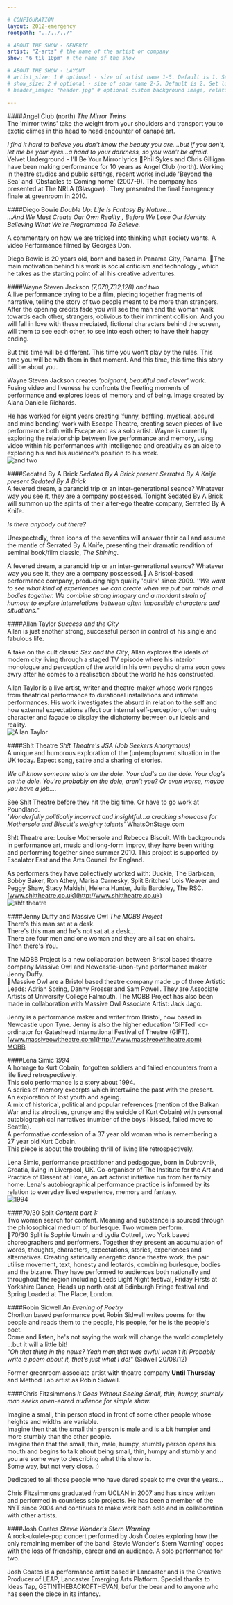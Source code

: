 ```yaml
---

# CONFIGURATION
layout: 2012-emergency
rootpath: "../../../"

# ABOUT THE SHOW - GENERIC
artist: "Z-arts" # the name of the artist or company
show: "6 til 10pm" # the name of the show

# ABOUT THE SHOW - LAYOUT
# artist_size: 1 # optional - size of artist name 1-5. Default is 1. Set longer names to lower values
# show_size: 2 # optional - size of show name 2-5. Default is 2. Set longer names to lower values
# header_image: "header.jpg" # optional custom background image, relative to current page

---
```


####Angel Club (north)	*The Mirror Twins*    
The 'mirror twins' take the weight from your shoulders and transport you to exotic climes in this head to head encounter of canapé art.    

*I find it hard to believe you don't know the beauty you are....but if you don't, let me be your eyes...a hand to your darkness, so you won't be afraid.*  Velvet Underground - I'll Be Your Mirror lyrics
Phil Sykes and Chris Gilligan have been making performance for 10 years as Angel Club (north). Working in  theatre studios and public settings, recent works include 'Beyond the Sea' and 'Obstacles to Coming home' (2007-9). The company has presented at The NRLA (Glasgow) . They presented the final Emergency finale at greenroom in 2010.    
####Diego Bowie	*Double Up: Life Is Fantasy By Nature...*    
*…And We Must Create Our Own Reality , Before We Lose Our Identity Believing What We're Programmed To Believe.*    

A commentary on how we are tricked into thinking what society wants. A video Performance filmed by Georges Don.    

Diego Bowie is 20 years old, born and based in Panama City, Panama. The main motivation behind his work is social criticism and technology , which he takes as the starting point of all his creative adventures.    
####Wayne Steven Jackson	   *(7,070,732,128) and two*    
A live performance trying to be a film, piecing together fragments of narrative, telling the story of two people meant to be more than strangers. After the opening credits fade you will see the man and the woman walk towards each other, strangers, oblivious to their imminent collision.  And you will fall in love with these mediated, fictional characters behind the screen, will them to see each other, to see into each other; to have their happy ending.    

But this time will be different.  This time you won't play by the rules.  This time you will be with them in that moment.  And this time, this time this story will be about you.    

Wayne Steven Jackson creates *'poignant, beautiful and clever'* work.  Fusing video and liveness he confronts the fleeting moments of performance and explores ideas of memory and of being.  Image created by Alana Danielle Richards.     

He has worked for eight years creating 'funny, baffling, mystical, absurd and mind bending' work with Escape Theatre, creating seven pieces of live performance both with Escape and as a solo artist.  Wayne is currently exploring the relationship between live performance and memory, using video within his performances with intelligence and creativity as an aide to exploring his and his audience's position to his work.    
![and two](Wayne.jpg)
####Sedated By A Brick	*Sedated By A Brick present Serrated By A Knife present Sedated By A Brick*	    
A fevered dream, a paranoid trip or an inter-generational seance?  Whatever way you see it, they are a company possessed. 	Tonight Sedated By A Brick will summon up the spirits of their alter-ego theatre company, Serrated By A Knife.    

*Is there anybody out there?*    

Unexpectedly, three icons of the seventies will answer their call and assume the mantle of Serrated By A Knife, presenting their dramatic rendition of seminal book/film classic, *The Shining*.    

A fevered dream, a paranoid trip or an inter-generational seance?  Whatever way you see it, they are a company possessed.
A Bristol-based performance company, producing high quality 'quirk' since 2009. 
*''We want to see what kind of experiences we can create when we put our minds and bodies together. We combine strong imagery and a mordant strain of humour to explore interrelations between often impossible characters and situations."*    
####Allan Taylor	*Success and the City*    
Allan is just another strong, successful person in control of his single and fabulous life.

A take on the cult classic *Sex and the City*,  Allan explores the ideals of modern city living through a staged TV episode where his interior monologue and perception of the world in his own psycho drama soon goes awry after he comes to a realisation about the world he has constructed.    

Allan Taylor is a live artist, writer and theatre-maker whose work ranges from theatrical performance to durational installations and intimate performances. His work investigates the absurd in relation to the self and how external expectations affect our internal self-perception, often using character and façade to display the dichotomy between our ideals and reality.    
 ![Allan Taylor](allan.jpg)    
 
####Sh!t Theatre	*Sh!t Theatre's JSA (Job Seekers Anonymous)*    
A unique and humorous exploration of the (un)employment situation in the UK today. Expect song, satire and a sharing of stories.    

*We all know someone who's on the dole. Your dad's on the dole. Your dog's on the dole. You're probably on the dole, aren't you? Or even worse, maybe you have a job....* 

See Sh!t Theatre before they hit the big time. Or have to go work at Poundland.    
*'Wonderfully politically incorrect and insightful...a cracking showcase for Mothersole and Biscuit's weighty talents'* WhatsOnStage.com    

Sh!t Theatre are: Louise Mothersole and Rebecca Biscuit. With backgrounds in performance art, music and long-form improv, they have been writing and performing together since summer 2010. This project is supported by Escalator East and the Arts Council for England.     

As performers they have collectively worked with: Duckie, The Barbican, Bobby Baker, Ron Athey, Marisa Carnesky, Split Britches' Lois Weaver and Peggy Shaw, Stacy Makishi, Helena Hunter, Julia Bardsley,  The RSC.   
[www.shittheatre.co.uk](http://www.shittheatre.co.uk)  
![sh!t theatre](sh!t.jpg) 
####Jenny Duffy and Massive Owl	*The MOBB Project*    
There's this man sat at a desk.    
There's this man and he's not sat at a desk...    
There are four men and one woman and they are all sat on chairs.    
Then there's You.    

The MOBB Project is a new collaboration between Bristol based theatre company Massive Owl and Newcastle-upon-tyne performance maker Jenny Duffy.    
Massive Owl are a Bristol based theatre company made up of three Artistic Leads: Adrian Spring, Danny Prosser and Sam Powell. They are Associate Artists of University College Falmouth. The MOBB Project has also been made in collaboration with Massive Owl Associate Artist: Jack Jago.    
  
Jenny is a performance maker and writer from Bristol, now based in Newcastle upon Tyne. Jenny is also the higher education 'GIFTed' co-ordinator for Gateshead International Festival of Theatre (GIFT).    
[www.massiveowltheatre.com](http://www.massiveowltheatre.com)    
[MOBB](MOBB2.jpg)    
####Lena Simic	   *1994*     
A homage to Kurt Cobain, forgotten soldiers and failed encounters from a life lived retrospectively.    
This solo performance is a story about 1994.    
A series of memory excerpts which intertwine the past with the present.    
An exploration of lost youth and ageing.    
A mix of historical, political and popular references (mention of the Balkan War and its atrocities, grunge and the suicide of Kurt Cobain) with personal autobiographical narratives (number of the boys I kissed, failed move to Seattle).    
A performative confession of a 37 year old woman who is remembering a 27 year old Kurt Cobain.    
This piece is about the troubling thrill of living life retrospectively.    

Lena Simic, performance practitioner and pedagogue, born in Dubrovnik, Croatia, living in Liverpool, UK. Co-organiser of The Institute for the Art and Practice of Dissent at Home, an art activist initiative run from her family home. Lena's autobiographical performance practice is informed by its relation to everyday lived experience, memory and fantasy.    
![1994](1994.jpg)   

####70/30 Split	   *Content part 1:*     
Two women search for content. Meaning and substance is sourced through the philosophical medium of burlesque. Two women perform.    
70/30 Split is Sophie Unwin and Lydia Cottrell, two York based choreographers and performers. Together they present an accumulation of words, thoughts, characters, expectations, stories, experiences and alternatives.  Creating satirically energetic dance theatre work, the pair utilise movement, text, honesty and leotards, combining burlesque, bodies and the bizarre.  They have  performed to audiences both nationally and throughout the region including Leeds Light Night festival, Friday Firsts at Yorkshire Dance, Heads up north east at Edinburgh Fringe festival and Spring Loaded at The Place, London.    
####Robin Sidwell	*An Evening of Poetry*     
Chorlton based performance poet Robin Sidwell writes poems for the people and reads them to the people, his people, for he is the people's poet.      
Come and listen, he's not saying the work will change the world completely ...but it will a little bit!    
*"Oh that thing in the news? Yeah man,that was awful wasn't it!  Probably write a poem about it, that's just what I do!"* (Sidwell 20/08/12)    

Former greenroom associate artist with theatre company **Until Thursday** and Method Lab artist as Robin Sidwell.    
####Chris Fitzsimmons	   *It Goes Without Seeing*
*Small, thin, humpy, stumbly man seeks open-eared audience for simple show.*    

Imagine a small, thin person stood in front of some other people whose heights and widths are variable.    
Imagine then that the small thin person is male and is a bit humpier and more stumbly than the other people.    
Imagine then that the small, thin, male, humpy, stumbly person opens his mouth and begins to talk about being small, thin, humpy and stumbly and you are some way to describing what this show is.    
Some way, but not very close. :)    

Dedicated to all those people who have dared speak to me over the years...    

Chris Fitzsimmons graduated from UCLAN in 2007 and has since written and performed in countless solo projects. He has been a member of the NYT since 2004 and continues to make work both solo and in collaboration with other artists.    
####Josh Coates	*Stevie Wonder's Stern Warning*      
A rock-ukulele-pop concert performed by Josh Coates exploring how the only remaining member of the band 'Stevie Wonder's Stern Warning' copes with the loss of friendship, career and an audience. A solo performance for two.    

Josh Coates is a performance artist based in Lancaster and is the Creative Producer of LEAP, Lancaster Emerging Arts Platform. Special thanks to Ideas Tap, GETINTHEBACKOFTHEVAN, befur the bear and to anyone who has seen the piece in its infancy.    

 